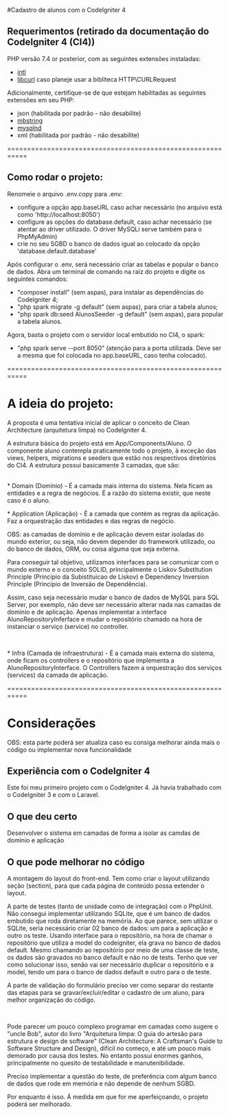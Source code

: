 #Cadastro de alunos com o CodeIgniter 4

## Requerimentos (retirado da documentação do CodeIgniter 4 (CI4))

PHP versão 7.4 or posterior, com as seguintes extensões instaladas:
 - [intl](http://php.net/manual/en/intl.requirements.php)
 - [libcurl](http://php.net/manual/en/curl.requirements.php) caso planeje usar a bibliteca HTTP\CURLRequest

 Adicionalmente, certifique-se de que estejam habilitadas as seguintes extensões em seu PHP:
 - json (habilitada por padrão - não desabilite)
 - [mbstring](http://php.net/manual/en/mbstring.installation.php)
 - [mysqlnd](http://php.net/manual/en/mysqlnd.install.php)
 - xml (habilitada por padrão - não desabilite)

===========================================================

## Como rodar o projeto:

 Renomeie o arquivo .env.copy para .env:
 - configure a opção app.baseURL caso achar necessário (no arquivo está como 'http://localhost:8050')
 - configure as opções do database.default, caso achar necessário (se atentar ao driver utilizado. O driver MySQLi serve também para o PhpMyAdmin)
 - crie no seu SGBD o banco de dados igual ao colocado da opção 'database.default.database'
 
 Após configurar o .env, será necessário criar as tabelas e popular o banco de dados. Abra um terminal de comando na raiz do projeto e digite os seguintes comandos:
 - "composer install" (sem aspas), para instalar as dependências do CodeIgniter 4;
 - "php spark migrate -g default" (sem aspas), para criar a tabela alunos;
 - "php spark db:seed AlunosSeeder -g default" (sem aspas), para popular a tabela alunos.
 
 Agora, basta o projeto com o servidor local embutido no CI4, o spark:
 - "php spark serve --port 8050" (atenção para a porta utilizada. Deve ser a mesma que foi colocada no app.baseURL, caso tenha colocado).
 
===========================================================

# A ideia do projeto:

A proposta é uma tentativa inicial de aplicar o conceito de Clean Architecture (arquitetura limpa) no CodeIgniter 4.

A estrutura básica do projeto está em App/Components/Aluno. O componente aluno contempla praticamente todo o projeto, à exceção das views, helpers, migrations e seeders que estão nos respectivos diretórios do CI4. A estrutura possui basicamente 3 camadas, que são:  
<br />
	<p>* Domain (Domínio) - É a camada mais interna do sistema. Nela ficam as entidades e a regra de negócios. É a razão do sistema existir, que neste caso é o aluno.</p>
	<p>* Application (Aplicação) - É a camada que contém as regras da aplicação. Faz a orquestração das entidades e das regras de negócio.</p>
	OBS: as camadas de domínio e de aplicação devem estar isoladas do mundo exterior, ou seja, não devem depender do framework utilizado, ou do banco de dados, ORM, ou coisa alguma que seja externa.
	<p>Para conseguir tal objetivo, utilizamos interfaces para se comunicar com o mundo externo e o conceito SOLID, principalmente o Liskov Substitution Principle (Princípio da Subistituicao de Liskov) e Dependency Inversion Principle (Princípio de Inversão de Dependência).</p>
		<p>Assim, caso seja necessário mudar o banco de dados de MySQL para SQL Server, por exemplo, não deve ser necessário alterar nada nas camadas de domínio e de aplicação. Apenas implementar a interface AlunoRepositoryInferface e mudar o repositório chamado na hora de instanciar o serviço (service) no controller.</p>  
	<p>* Infra (Camada de infraestrutura) - É a camada mais externa do sistema, onde ficam os controllers e o repositório que implementa a AlunoRepositoryInterface. O Controllers fazem a orquestração dos serviços (services) da camada de aplicação.</p>
	
===========================================================

# Considerações

<p>OBS: esta parte poderá ser atualiza caso eu consiga melhorar ainda mais o código ou implementar nova funcionalidade</p>

## Experiência com o CodeIgniter 4
<p>Este foi meu primeiro projeto com o CodeIgniter 4. Já havia trabalhado com o CodeIgniter 3 e com o Laravel.</p>

## O que deu certo
<p>Desenvolver o sistema em camadas de forma a isolar as camdas de domínio e aplicação</p>


## O que pode melhorar no código
<p>A montagem do layout do front-end. Tem como criar o layout utilizando seção (section), para que cada página de conteúdo possa extender o layout.</p>
<p>A parte de testes (tanto de unidade como de integração) com o PhpUnit. Não consegui implementar utilizando SQLite, que é um banco de dados embutido que roda diretamente na memória. Ao que parece, sem utilizar o SQLite, seria necessário criar 02 banco de dados: um para a aplicação e outro os teste. Usando interface para o repositório, na hora de chamar o repositório que utiliza a model do codeigniter, ela grava no banco de dados default. Mesmo chamando ao repositório por meio de uma classe de teste, os dados são gravados no banco default e não no de tests. Tenho que ver como solucionar isso, senão vai ser necessário duplicar o repositório e a model, tendo um para o banco de dados default e outro para o de teste.</p>
<p>A parte de validação do formulário preciso ver como separar do restante das etapas para se gravar/excluir/editar o cadastro de um aluno, para melhor organização do código.</p>
<br />
<p>Pode parecer um pouco complexo programar em camadas como sugere o "uncle Bob", autor do livro "Arquitetura limpa: O guia do artesão para estrutura e design de software" (Clean Architecture: A Craftsman's Guide to Software Structure and Design), difícil no começo, e até um pouco mais demorado por causa dos testes. No entanto possui enormes ganhos, principalmente no quesito de testabilidade e manutenibilidade.</p>
<p>Preciso implementar a questão do teste, de preferência com algum banco de dados que rode em memória e não depende de nenhum SGBD.</p>

<p>Por enquanto é isso. Á medida em que for me aperfeiçoando, o projeto poderá ser melhorado.</p>


